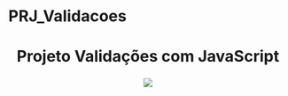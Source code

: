 # PRJ_Validacoes
<h1 align="center">Projeto Validações com JavaScript</h1>

###

<div align="center">
  <img height="" src="https://cdn.discordapp.com/attachments/914572071114264659/1149173871761707088/image.png"  />
</div>

###
